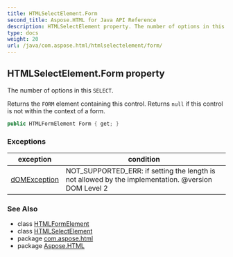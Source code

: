 ```yaml
---
title: HTMLSelectElement.Form
second_title: Aspose.HTML for Java API Reference
description: HTMLSelectElement property. The number of options in this SELECT
type: docs
weight: 20
url: /java/com.aspose.html/htmlselectelement/form/
---
```

## HTMLSelectElement.Form property

The number of options in this `SELECT`.

Returns the `FORM` element containing this control. Returns `null` if this control is not within the context of a form.

```java
public HTMLFormElement Form { get; }
```

### Exceptions

| exception | condition |
| --- | --- |
| [dOMException](../../../com.aspose.html.dom/domexception/) | NOT_SUPPORTED_ERR: if setting the length is not allowed by the implementation. @version DOM Level 2 |

### See Also

* class [HTMLFormElement](../../htmlformelement/)
* class [HTMLSelectElement](../)
* package [com.aspose.html](../../htmlselectelement/)
* package [Aspose.HTML](../../../)
